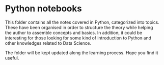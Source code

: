 # Python notebooks

This folder contains all the notes covered in Python, categorized into topics. These have been organised in order to structure the theory while helping the author to assemble concepts and basics. In addition, it could be interesting for those looking for some kind of introduction to Python and other knowledges related to Data Science. 

The folder will be kept updated along the learning process. Hope you find it useful.






